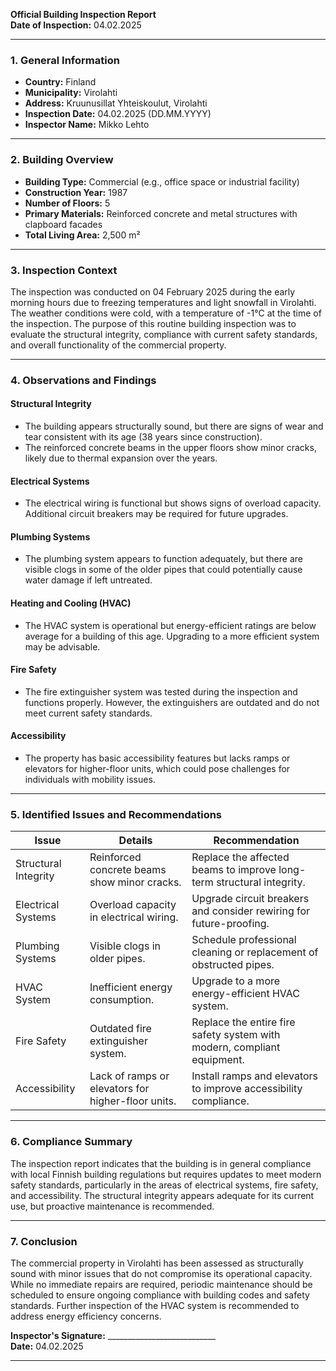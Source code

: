 

**Official Building Inspection Report**  
**Date of Inspection:** 04.02.2025  

---

### **1. General Information**

- **Country:** Finland  
- **Municipality:** Virolahti  
- **Address:** Kruunusillat Yhteiskoulut, Virolahti  
- **Inspection Date:** 04.02.2025 (DD.MM.YYYY)  
- **Inspector Name:** Mikko Lehto  

---

### **2. Building Overview**

- **Building Type:** Commercial (e.g., office space or industrial facility)  
- **Construction Year:** 1987  
- **Number of Floors:** 5  
- **Primary Materials:** Reinforced concrete and metal structures with clapboard facades  
- **Total Living Area:** 2,500 m²  

---

### **3. Inspection Context**

The inspection was conducted on 04 February 2025 during the early morning hours due to freezing temperatures and light snowfall in Virolahti. The weather conditions were cold, with a temperature of -1°C at the time of the inspection. The purpose of this routine building inspection was to evaluate the structural integrity, compliance with current safety standards, and overall functionality of the commercial property.

---

### **4. Observations and Findings**

#### **Structural Integrity**
- The building appears structurally sound, but there are signs of wear and tear consistent with its age (38 years since construction).  
- The reinforced concrete beams in the upper floors show minor cracks, likely due to thermal expansion over the years.

#### **Electrical Systems**
- The electrical wiring is functional but shows signs of overload capacity. Additional circuit breakers may be required for future upgrades.

#### **Plumbing Systems**
- The plumbing system appears to function adequately, but there are visible clogs in some of the older pipes that could potentially cause water damage if left untreated.

#### **Heating and Cooling (HVAC)**
- The HVAC system is operational but energy-efficient ratings are below average for a building of this age. Upgrading to a more efficient system may be advisable.

#### **Fire Safety**
- The fire extinguisher system was tested during the inspection and functions properly. However, the extinguishers are outdated and do not meet current safety standards.

#### **Accessibility**
- The property has basic accessibility features but lacks ramps or elevators for higher-floor units, which could pose challenges for individuals with mobility issues.

---

### **5. Identified Issues and Recommendations**

| **Issue**                     | **Details**                                                                 | **Recommendation**                                                                 |
|-------------------------------|-----------------------------------------------------------------------------|----------------------------------------------------------------------------------|
| Structural Integrity            | Reinforced concrete beams show minor cracks.                                | Replace the affected beams to improve long-term structural integrity.              |
| Electrical Systems             | Overload capacity in electrical wiring.                                      | Upgrade circuit breakers and consider rewiring for future-proofing.               |
| Plumbing Systems               | Visible clogs in older pipes.                                                | Schedule professional cleaning or replacement of obstructed pipes.                 |
| HVAC System                   | Inefficient energy consumption.                                              | Upgrade to a more energy-efficient HVAC system.                                  |
| Fire Safety                    | Outdated fire extinguisher system.                                           | Replace the entire fire safety system with modern, compliant equipment.          |
| Accessibility                  | Lack of ramps or elevators for higher-floor units.                          | Install ramps and elevators to improve accessibility compliance.                 |

---

### **6. Compliance Summary**

The inspection report indicates that the building is in general compliance with local Finnish building regulations but requires updates to meet modern safety standards, particularly in the areas of electrical systems, fire safety, and accessibility. The structural integrity appears adequate for its current use, but proactive maintenance is recommended.

---

### **7. Conclusion**

The commercial property in Virolahti has been assessed as structurally sound with minor issues that do not compromise its operational capacity. While no immediate repairs are required, periodic maintenance should be scheduled to ensure ongoing compliance with building codes and safety standards. Further inspection of the HVAC system is recommended to address energy efficiency concerns.

**Inspector's Signature:** ___________________________  
**Date:** 04.02.2025  

---
